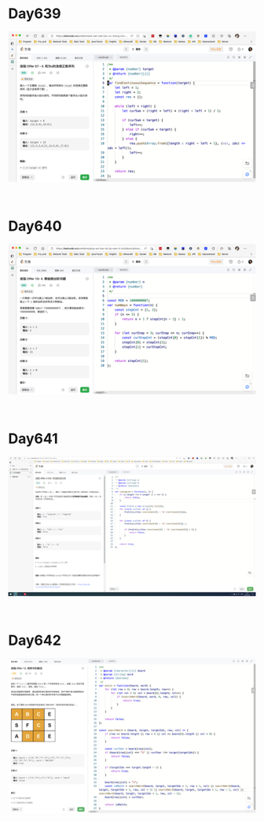 # Day639

![day639](2304img.assets/day639.png)

&nbsp;

# Day640

![day640](2304img.assets/day640.png)

&nbsp;

# Day641

![day641](2304img.assets/day641.png)

&nbsp;

# Day642

![day642](2304img.assets/day642.png)
